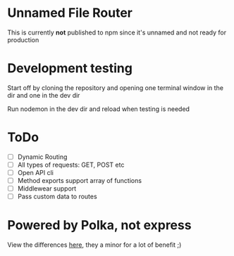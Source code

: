 # Unnamed File Router
This is currently __not__ published to npm since it's unnamed and not ready for production

# Development testing
Start off by cloning the repository and opening one terminal window in the dir and one in the dev dir

Run nodemon in the dev dir and reload when testing is needed

# ToDo
- [ ] Dynamic Routing
- [ ] All types of requests: GET, POST etc
- [ ] Open API cli
- [ ] Method exports support array of functions
- [ ] Middlewear support
- [ ] Pass custom data to routes

# Powered by Polka, not express
View the differences [here](https://github.com/lukeed/polka/tree/master/packages/polka#comparisons), they a minor for a lot of benefit ;)